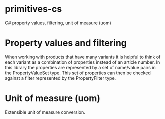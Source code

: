 # primitives-cs

C# property values, filtering, unit of measure (uom)

# Property values and filtering

When working with products that have many variants it is helpful to think of each variant as a combination of properties instead of an article number. In this library the properties are represented by a set of name/value pairs in the PropertyValueSet type. This set of properties can then be checked against a filter represented by the PropertyFilter type.

# Unit of measure (uom)

Extensible unit of measure conversion.
